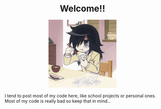 <div id="banner" align="center">
  <h1>Welcome!!</h1>
  <img src="https://github.com/jordycimo/jordycimo/blob/main/asuca-watamote.gif">
</div>
<p>I tend to post most of my code here, like school projects or personal ones. Most of my code is really bad so keep that in mind...</p>
